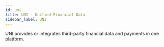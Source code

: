 ```yaml
---
id: uni
title: UNI - Unified Financial Data
sidebar_label: UNI
---
```


UNI provides or integrates third-party financial data and payments in one platform.
